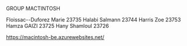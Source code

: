 GROUP MACTINTOSH

Floissac--Duforez Marie 23735 
Halabi Salmann 23744 
Harris Zoe 23753 
Hamza GAIZI 23725 
Hany Shamloul 23726 


https://macintosh-be.azurewebsites.net/
